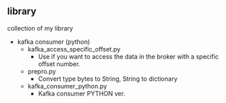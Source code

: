 ## library
collection of my library 
- kafka consumer (python)
  - kafka_access_specific_offset.py
    - Use if you want to access the data in the broker with a specific offset number.
  - prepro.py
    - Convert type bytes to String, String to dictionary
  - kafka_consumer_python.py
    - Kafka consumer PYTHON ver.
